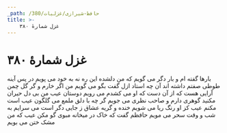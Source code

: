 ```yaml
---
_path: /حافظ-شیرازی/غزلیات/380
title: >-
    غزل شمارهٔ ۳۸۰
---
```

# غزل شمارهٔ ۳۸۰

بارها گفته ام و بار دگر می گویم
که من دلشده این ره نه به خود می پویم
در پس آینه طوطی صفتم داشته اند
آن چه استاد ازل گفت بگو می گویم
من اگر خارم و گر گل چمن آرایی هست
که از آن دست که او می کشدم می رویم
دوستان عیب من بی دل حیران مکنید
گوهری دارم و صاحب نظری می جویم
گر چه با دلق ملمع می گلگون عیب است
مکنم عیب کز او رنگ ریا می شویم
خنده و گریه عشاق ز جایی دگر است
می سرایم به شب و وقت سحر می مویم
حافظم گفت که خاک در میخانه مبوی
گو مکن عیب که من مشک ختن می بویم
